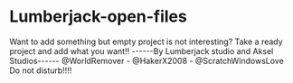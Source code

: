 # Lumberjack-open-files
Want to add something but empty project is not interesting? Take a ready project and add what you want!!
------By Lumberjack studio and Aksel Studios------
@WorldRemover - @HakerX2008 - @ScratchWindowsLove
Do not disturb!!!!
